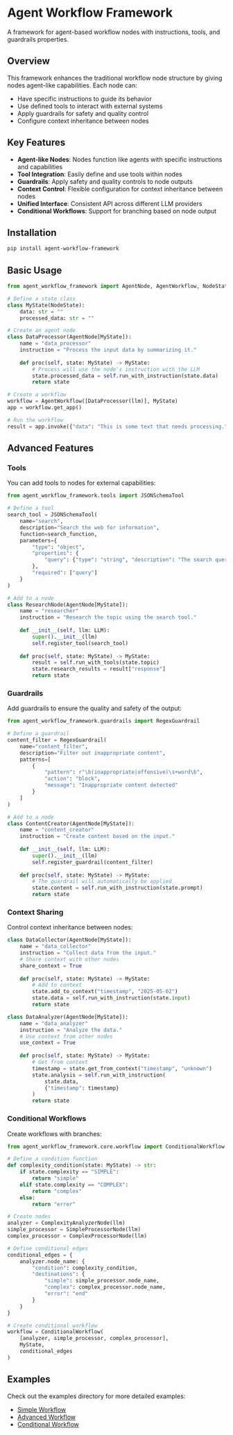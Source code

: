 # Agent Workflow Framework

A framework for agent-based workflow nodes with instructions, tools, and guardrails properties.

## Overview

This framework enhances the traditional workflow node structure by giving nodes agent-like capabilities. Each node can:

- Have specific instructions to guide its behavior
- Use defined tools to interact with external systems
- Apply guardrails for safety and quality control
- Configure context inheritance between nodes

## Key Features

- **Agent-like Nodes**: Nodes function like agents with specific instructions and capabilities
- **Tool Integration**: Easily define and use tools within nodes
- **Guardrails**: Apply safety and quality controls to node outputs
- **Context Control**: Flexible configuration for context inheritance between nodes
- **Unified Interface**: Consistent API across different LLM providers
- **Conditional Workflows**: Support for branching based on node output

## Installation

```bash
pip install agent-workflow-framework
```

## Basic Usage

```python
from agent_workflow_framework import AgentNode, AgentWorkflow, NodeState, LLM

# Define a state class
class MyState(NodeState):
    data: str = ""
    processed_data: str = ""

# Create an agent node
class DataProcessor(AgentNode[MyState]):
    name = "data_processor"
    instruction = "Process the input data by summarizing it."
    
    def proc(self, state: MyState) -> MyState:
        # Process will use the node's instruction with the LLM
        state.processed_data = self.run_with_instruction(state.data)
        return state

# Create a workflow
workflow = AgentWorkflow([DataProcessor(llm)], MyState)
app = workflow.get_app()

# Run the workflow
result = app.invoke({"data": "This is some text that needs processing."})
```

## Advanced Features

### Tools

You can add tools to nodes for external capabilities:

```python
from agent_workflow_framework.tools import JSONSchemaTool

# Define a tool
search_tool = JSONSchemaTool(
    name="search",
    description="Search the web for information",
    function=search_function,
    parameters={
        "type": "object",
        "properties": {
            "query": {"type": "string", "description": "The search query"}
        },
        "required": ["query"]
    }
)

# Add to a node
class ResearchNode(AgentNode[MyState]):
    name = "researcher"
    instruction = "Research the topic using the search tool."
    
    def __init__(self, llm: LLM):
        super().__init__(llm)
        self.register_tool(search_tool)
    
    def proc(self, state: MyState) -> MyState:
        result = self.run_with_tools(state.topic)
        state.research_results = result["response"]
        return state
```

### Guardrails

Add guardrails to ensure the quality and safety of the output:

```python
from agent_workflow_framework.guardrails import RegexGuardrail

# Define a guardrail
content_filter = RegexGuardrail(
    name="content_filter",
    description="Filter out inappropriate content",
    patterns=[
        {
            "pattern": r"\b(inappropriate|offensive)\s+word\b",
            "action": "block",
            "message": "Inappropriate content detected"
        }
    ]
)

# Add to a node
class ContentCreator(AgentNode[MyState]):
    name = "content_creator"
    instruction = "Create content based on the input."
    
    def __init__(self, llm: LLM):
        super().__init__(llm)
        self.register_guardrail(content_filter)
    
    def proc(self, state: MyState) -> MyState:
        # The guardrail will automatically be applied
        state.content = self.run_with_instruction(state.prompt)
        return state
```

### Context Sharing

Control context inheritance between nodes:

```python
class DataCollector(AgentNode[MyState]):
    name = "data_collector"
    instruction = "Collect data from the input."
    # Share context with other nodes
    share_context = True
    
    def proc(self, state: MyState) -> MyState:
        # Add to context
        state.add_to_context("timestamp", "2025-05-02")
        state.data = self.run_with_instruction(state.input)
        return state

class DataAnalyzer(AgentNode[MyState]):
    name = "data_analyzer"
    instruction = "Analyze the data."
    # Use context from other nodes
    use_context = True
    
    def proc(self, state: MyState) -> MyState:
        # Get from context
        timestamp = state.get_from_context("timestamp", "unknown")
        state.analysis = self.run_with_instruction(
            state.data, 
            {"timestamp": timestamp}
        )
        return state
```

### Conditional Workflows

Create workflows with branches:

```python
from agent_workflow_framework.core.workflow import ConditionalWorkflow

# Define a condition function
def complexity_condition(state: MyState) -> str:
    if state.complexity == "SIMPLE":
        return "simple"
    elif state.complexity == "COMPLEX":
        return "complex"
    else:
        return "error"

# Create nodes
analyzer = ComplexityAnalyzerNode(llm)
simple_processor = SimpleProcessorNode(llm)
complex_processor = ComplexProcessorNode(llm)

# Define conditional edges
conditional_edges = {
    analyzer.node_name: {
        "condition": complexity_condition,
        "destinations": {
            "simple": simple_processor.node_name,
            "complex": complex_processor.node_name,
            "error": "end"
        }
    }
}

# Create conditional workflow
workflow = ConditionalWorkflow(
    [analyzer, simple_processor, complex_processor],
    MyState,
    conditional_edges
)
```

## Examples

Check out the examples directory for more detailed examples:

- [Simple Workflow](examples/simple_workflow.py)
- [Advanced Workflow](examples/advanced_workflow.py)
- [Conditional Workflow](examples/conditional_workflow.py)
